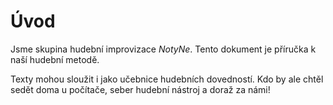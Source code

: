 # Úvod

Jsme skupina hudební improvizace _NotyNe_. Tento dokument je příručka k naší hudební metodě.

Texty mohou sloužit i jako učebnice hudebních dovedností. Kdo by ale chtěl sedět doma u počítače, seber hudební nástroj a doraž za námi!
